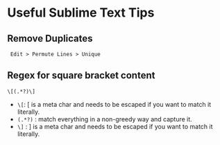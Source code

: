 # Useful Sublime Text Tips

## Remove Duplicates
``` Edit > Permute Lines > Unique```

## Regex for square bracket content
```\[(.*?)\]```
- ```\[```: [ is a meta char and needs to be escaped if you want to match it literally.
- ```(.*?)``` : match everything in a non-greedy way and capture it.
- ```\]``` : ] is a meta char and needs to be escaped if you want to match it literally.
